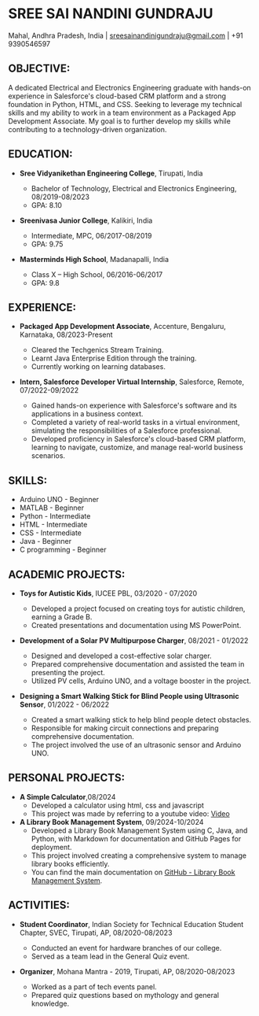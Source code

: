 # SREE SAI NANDINI GUNDRAJU
Mahal, Andhra Pradesh, India | sreesainandinigundraju@gmail.com | +91 9390546597

## OBJECTIVE:
A dedicated Electrical and Electronics Engineering graduate with hands-on experience in Salesforce's cloud-based CRM platform and a strong foundation in Python, HTML, and CSS. Seeking to leverage my technical skills and my ability to work in a team environment as a Packaged App Development Associate. My goal is to further develop my skills while contributing to a technology-driven organization.

## EDUCATION:
- **Sree Vidyanikethan Engineering College**, Tirupati, India
    - Bachelor of Technology, Electrical and Electronics Engineering, 08/2019-08/2023
    - GPA: 8.10

- **Sreenivasa Junior College**, Kalikiri, India
    - Intermediate, MPC, 06/2017-08/2019
    - GPA: 9.75

- **Masterminds High School**, Madanapalli, India
    - Class X – High School, 06/2016-06/2017
    - GPA: 9.8

## EXPERIENCE:
- **Packaged App Development Associate**, Accenture, Bengaluru, Karnataka, 08/2023-Present
    - Cleared the Techgenics Stream Training.
    - Learnt Java Enterprise Edition through the training.
    - Currently working on learning databases.

- **Intern, Salesforce Developer Virtual Internship**, Salesforce, Remote, 07/2022-09/2022
    - Gained hands-on experience with Salesforce's software and its applications in a business context.
    - Completed a variety of real-world tasks in a virtual environment, simulating the responsibilities of a Salesforce professional.
    - Developed proficiency in Salesforce's cloud-based CRM platform, learning to navigate, customize, and manage real-world business scenarios.

## SKILLS:
- Arduino UNO - Beginner
- MATLAB - Beginner
- Python - Intermediate
- HTML - Intermediate
- CSS - Intermediate
- Java - Beginner
- C programming - Beginner

## ACADEMIC PROJECTS:
- **Toys for Autistic Kids**, IUCEE PBL, 03/2020 - 07/2020
    - Developed a project focused on creating toys for autistic children, earning a Grade B.
    - Created presentations and documentation using MS PowerPoint.

- **Development of a Solar PV Multipurpose Charger**, 08/2021 - 01/2022
    - Designed and developed a cost-effective solar charger.
    - Prepared comprehensive documentation and assisted the team in presenting the project.
    - Utilized PV cells, Arduino UNO, and a voltage booster in the project.

- **Designing a Smart Walking Stick for Blind People using Ultrasonic Sensor**, 01/2022 - 06/2022
    - Created a smart walking stick to help blind people detect obstacles.
    - Responsible for making circuit connections and preparing comprehensive documentation.
    - The project involved the use of an ultrasonic sensor and Arduino UNO.
 
## PERSONAL PROJECTS:
- **A Simple Calculator**,08/2024
  - Developed a calculator using html, css and javascript
  - This project was made by referring to a youtube video: [Video](https://www.youtube.com/watch?v=I5kj-YsmWjM)
- **A Library Book Management System**, 09/2024-10/2024
  - Developed a Library Book Management System using C, Java, and Python, with Markdown for documentation and GitHub Pages for deployment.
  - This project involved creating a comprehensive system to manage library books efficiently.
  - You can find the main documentation on [GitHub - Library Book Management System](https://sree2011.github.io/library-management-system-main-doc/).

## ACTIVITIES:
- **Student Coordinator**, Indian Society for Technical Education Student Chapter, SVEC, Tirupati, AP, 08/2020-08/2023
    - Conducted an event for hardware branches of our college.
    - Served as a team lead in the General Quiz event.

- **Organizer**, Mohana Mantra - 2019, Tirupati, AP, 08/2020-08/2023
    - Worked as a part of tech events panel.
    - Prepared quiz questions based on mythology and general knowledge.
